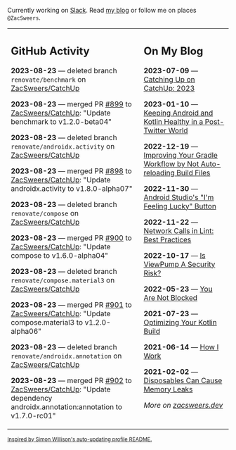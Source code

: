 Currently working on [Slack](https://slack.com/). Read [my blog](https://zacsweers.dev/) or follow me on places `@ZacSweers`.

<table><tr><td valign="top" width="60%">

## GitHub Activity
<!-- githubActivity starts -->
**2023-08-23** — deleted branch `renovate/benchmark` on [ZacSweers/CatchUp](https://github.com/ZacSweers/CatchUp)

**2023-08-23** — merged PR [#899](https://github.com/ZacSweers/CatchUp/pull/899) to [ZacSweers/CatchUp](https://github.com/ZacSweers/CatchUp): "Update benchmark to v1.2.0-beta04"

**2023-08-23** — deleted branch `renovate/androidx.activity` on [ZacSweers/CatchUp](https://github.com/ZacSweers/CatchUp)

**2023-08-23** — merged PR [#898](https://github.com/ZacSweers/CatchUp/pull/898) to [ZacSweers/CatchUp](https://github.com/ZacSweers/CatchUp): "Update androidx.activity to v1.8.0-alpha07"

**2023-08-23** — deleted branch `renovate/compose` on [ZacSweers/CatchUp](https://github.com/ZacSweers/CatchUp)

**2023-08-23** — merged PR [#900](https://github.com/ZacSweers/CatchUp/pull/900) to [ZacSweers/CatchUp](https://github.com/ZacSweers/CatchUp): "Update compose to v1.6.0-alpha04"

**2023-08-23** — deleted branch `renovate/compose.material3` on [ZacSweers/CatchUp](https://github.com/ZacSweers/CatchUp)

**2023-08-23** — merged PR [#901](https://github.com/ZacSweers/CatchUp/pull/901) to [ZacSweers/CatchUp](https://github.com/ZacSweers/CatchUp): "Update compose.material3 to v1.2.0-alpha06"

**2023-08-23** — deleted branch `renovate/androidx.annotation` on [ZacSweers/CatchUp](https://github.com/ZacSweers/CatchUp)

**2023-08-23** — merged PR [#902](https://github.com/ZacSweers/CatchUp/pull/902) to [ZacSweers/CatchUp](https://github.com/ZacSweers/CatchUp): "Update dependency androidx.annotation:annotation to v1.7.0-rc01"
<!-- githubActivity ends -->
</td><td valign="top" width="40%">

## On My Blog
<!-- blog starts -->
**2023-07-09** — [Catching Up on CatchUp: 2023](https://www.zacsweers.dev/catching-up-on-catchup-2023/)

**2023-01-10** — [Keeping Android and Kotlin Healthy in a Post-Twitter World](https://www.zacsweers.dev/keeping-android-healthy/)

**2022-12-19** — [Improving Your Gradle Workflow by Not Auto-reloading Build Files](https://www.zacsweers.dev/improving-your-workflow-by-not-auto-reloading-build-files/)

**2022-11-30** — [Android Studio's "I'm Feeling Lucky" Button](https://www.zacsweers.dev/android-studios-im-feeling-lucky-button/)

**2022-11-22** — [Network Calls in Lint: Best Practices](https://www.zacsweers.dev/network-calls-in-lint-best-practices/)

**2022-10-17** — [Is ViewPump A Security Risk?](https://www.zacsweers.dev/is-viewpump-a-security-risk/)

**2022-05-23** — [You Are Not Blocked](https://www.zacsweers.dev/you-are-not-blocked/)

**2021-07-23** — [Optimizing Your Kotlin Build](https://www.zacsweers.dev/optimizing-your-kotlin-build/)

**2021-06-14** — [How I Work](https://www.zacsweers.dev/how-i-work/)

**2021-02-02** — [Disposables Can Cause Memory Leaks](https://www.zacsweers.dev/disposables-can-cause-memory-leaks/)
<!-- blog ends -->
_More on [zacsweers.dev](https://zacsweers.dev/)_
</td></tr></table>

<sub><a href="https://simonwillison.net/2020/Jul/10/self-updating-profile-readme/">Inspired by Simon Willison's auto-updating profile README.</a></sub>